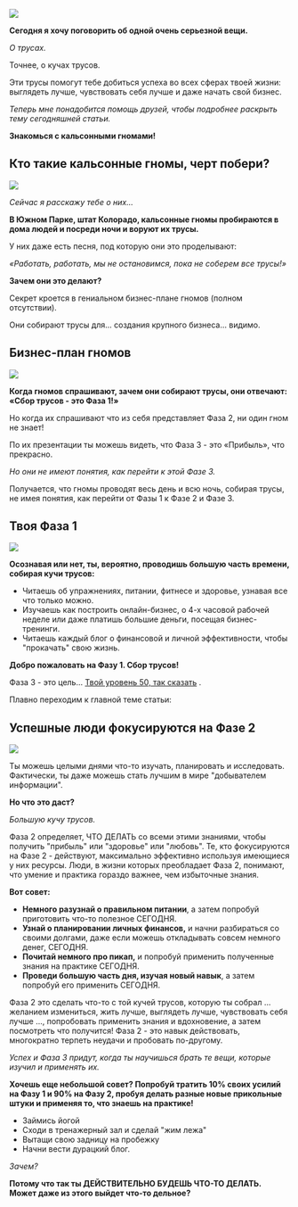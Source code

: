 <!--
Title: Ты тоже собираешь кучи трусов?
PostId:
Published: true
-->

![][1]

**Сегодня я хочу поговорить об одной очень серьезной вещи.**

*О трусах.*

Точнее, о кучах трусов.

Эти трусы помогут тебе добиться успеха во всех сферах твоей жизни: выглядеть лучше, чувствовать себя лучше и даже начать свой бизнес.

*Теперь мне понадобится помощь друзей, чтобы подробнее раскрыть тему сегодняшней статьи.*

**Знакомься с кальсонными гномами!**

<!--more-->

## Кто такие кальсонные гномы, черт побери?

![][2]

*Сейчас я расскажу тебе о них...*

**В Южном Парке, штат Колорадо, кальсонные гномы пробираются в дома людей и посреди ночи и воруют их трусы.**

У них даже есть песня, под которую они это проделывают:

*«Работать, работать, мы не остановимся, пока не соберем все трусы!»*

**Зачем они это делают?**

Секрет кроется в гениальном бизнес-плане гномов (полном отсутствии).

Они собирают трусы для... создания крупного бизнеса... видимо.

## Бизнес-план гномов

![][3]

**Когда гномов спрашивают, зачем они собирают трусы, они отвечают: «Сбор трусов - это Фаза 1!»**

Но когда их спрашивают что из себя представляет Фаза 2, ни один гном не знает!

По их презентации ты можешь видеть, что Фаза 3 - это «Прибыль», что прекрасно.

*Но они не имеют понятия, как перейти к этой Фазе 3.*

Получается, что гномы проводят весь день и всю ночь, собирая трусы, не имея понятия, как перейти от Фазы 1 к Фазе 2 и Фазе 3.

## Твоя Фаза 1

![][4]

**Осознавая или нет, ты, вероятно, проводишь большую часть времени, собирая кучи трусов:**

- Читаешь об упражнениях, питании, фитнесе и здоровье, узнавая все что только можно.
- Изучаешь как построить онлайн-бизнес, о 4-х часовой рабочей неделе или даже платишь большие деньги, посещая бизнес-тренинги.
- Читаешь каждый блог о финансовой и личной эффективности, чтобы "прокачать" свою жизнь.

**Добро пожаловать на Фазу 1. Сбор трусов!**

Фаза 3 - это цель... [Твой уровень 50, так сказать][levelUp] .

Плавно переходим к главной теме статьи:

## Успешные люди фокусируются на Фазе 2

![][5]

Ты можешь целыми днями что-то изучать, планировать и исследовать. Фактически, ты даже можешь стать лучшим в мире "добывателем информации".

**Но что это даст?**

*Большую кучу трусов.*

Фаза 2 определяет, ЧТО ДЕЛАТЬ со всеми этими знаниями, чтобы получить "прибыль" или "здоровье" или "любовь". Те, кто фокусируются на Фазе 2 - действуют, максимально эффективно используя имеющиеся у них ресурсы. Люди, в жизни которых преобладает Фаза 2, понимают, что умение и практика гораздо важнее, чем избыточные знания.

**Вот совет:**

-   **Немного разузнай о правильном питании**, а затем попробуй приготовить что-то полезное СЕГОДНЯ.
-   **Узнай о планировании личных финансов,** и начни разбираться со своими долгами, даже если можешь откладывать совсем немного денег, СЕГОДНЯ.
-   **Почитай немного про пикап,** и попробуй применить полученные знания на практике СЕГОДНЯ.
-   **Проведи большую часть дня, изучая новый навык**, а затем попробуй его применить СЕГОДНЯ.

Фаза 2 это сделать что-то с той кучей трусов, которую ты собрал ... желанием измениться, жить лучше, выглядеть лучше, чувствовать себя лучше ..., попробовать применить знания и вдохновение, а затем посмотреть что получится! Фаза 2 - это навык действовать, многократно терпеть неудачи и пробовать по-другому.

*Успех и Фаза 3 придут, когда ты научишься брать те вещи, которые изучил и применять их.*

**Хочешь еще небольшой совет? Попробуй тратить 10% своих усилий на Фазу 1 и 90% на Фазу 2, пробуя делать разные новые прикольные штуки и применяя то, что знаешь на практике!**

-   Займись йогой
-   Сходи в тренажерный зал и сделай "жим лежа"
-   Вытащи свою задницу на пробежку
-   Начни вести дурацкий блог.

*Зачем?*

**Потому что так ты ДЕЙСТВИТЕЛЬНО БУДЕШЬ ЧТО-ТО ДЕЛАТЬ. Может даже из этого выйдет что-то дельное?**

[1]: 1.jpg
[2]: 2.jpg
[3]: 3.jpg
[4]: 4.jpg
[5]: 5.jpg
[levelUp]: https://life-levelup.blogspot.com/2022/07/blog-post_20.html
